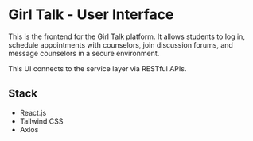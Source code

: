 # Girl Talk - User Interface

This is the frontend for the Girl Talk platform. It allows students to log in, schedule appointments with counselors, join discussion forums, and message counselors in a secure environment.

This UI connects to the service layer via RESTful APIs.

## Stack
- React.js
- Tailwind CSS
- Axios
